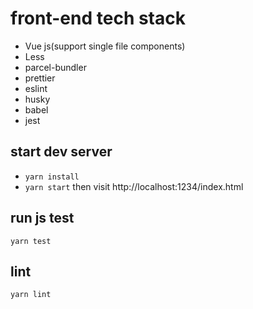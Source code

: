 # front-end tech stack

- Vue js(support single file components)
- Less
- parcel-bundler
- prettier
- eslint
- husky
- babel
- jest

## start dev server

- `yarn install`
- `yarn start` then visit http://localhost:1234/index.html

## run js test

`yarn test`

## lint

`yarn lint`
